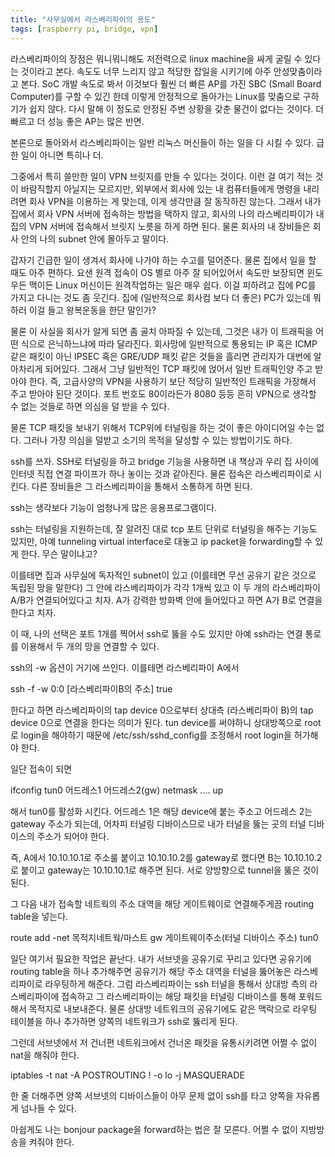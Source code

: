 ```yaml
---
title: "사무실에서 라스베리파이의 용도"
tags: [raspberry pi, bridge, vpn]
---
```


라스베리파이의 장점은 뭐니뭐니해도 저전력으로 linux machine을 싸게 굴릴 수 있다는 것이라고 본다. 속도도 너무 느리지 않고 적당한 잡일을 시키기에 아주 안성맞춤이라고 본다. SoC 개발 속도로 봐서 이것보다 훨씬 더 빠른 AP를 가진 SBC (Small Board Computer)를 구할 수 있긴 한데 이렇게 안정적으로 돌아가는 Linux를 맞춤으로 구하기가 쉽지 않다. 다시 말해 이 정도로 안정된 주변 상황을 갖춘 물건이 없다는 것이다. 더 빠르고 더 성능 좋은 AP는 많은 반면.

본론으로 돌아와서 라스베리파이는 일반 리눅스 머신들이 하는 일을 다 시킬 수 있다. 급한 일이 아니면 특히나 더. 

그중에서 특히 쓸만한 일이 VPN 브릿지를 만들 수 있다는 것이다. 이런 걸 여기 적는 것이 바람직할지 아닐지는 모르지만, 외부에서 회사에 있는 내 컴퓨터들에게 명령을 내리려면 회사 VPN을 이용하는 게 맞는데, 이게 생각만큼 잘 동작하진 않는다. 그래서 내가 집에서 회사 VPN 서버에 접속하는 방법을 택하지 않고, 회사의 나의 라스베리파이가 내 집의 VPN 서버에 접속해서 브릿지 노릇을 하게 하면 된다. 물론 회사의 내 장비들은 회사 안의 나의 subnet 안에 몰아두고 말이다. 

갑자기 긴급한 일이 생겨서 회사에 나가야 하는 수고를 덜어준다. 물론 집에서 일을 할 때도 아주 편하다. 요샌 원격 접속이 OS 별로 아주 잘 되어있어서 속도만 보장되면 윈도우든 맥이든 Linux 머신이든 원격작업하는 일은 매우 쉽다. 이걸 피하려고 집에 PC를 가지고 다니는 것도 좀 웃긴다. 집에 (일반적으로 회사컴 보다 더 좋은) PC가 있는데 뭐하러 이걸 들고 왕복운동을 한단 말인가? 

물론 이 사실을 회사가 알게 되면 좀 골치 아파질 수 있는데, 그것은 내가 이 트래픽을 어떤 식으로 은닉하느냐에 따라 달라진다. 회사망에 일반적으로 통용되는 IP 혹은 ICMP 같은 패킷이 아닌 IPSEC 혹은 GRE/UDP 패킷 같은 것들을 흘리면 관리자가 대번에 알아차리게 되어있다. 그래서 그냥 일반적인 TCP 패킷에 얹어서 일반 트래픽인양 주고 받아야 한다. 즉, 고급사양의 VPN을 사용하기 보단 적당히 일반적인 트래픽을 가장해서 주고 받아야 된단 것이다. 포트 번호도 80이라든가 8080 등등 흔히 VPN으로 생각할 수 없는 것들로 하면 의심을 덜 받을 수 있다. 

물론 TCP 패킷을 보내기 위해서 TCP위에 터널링을 하는 것이 좋은 아이디어일 수는 없다. 그러나 가장 의심을 덜받고 소기의 목적을 달성할 수 있는 방법이기도 하다. 

ssh를 쓰자. SSH로 터널링을 하고 bridge 기능을 사용하면 내 책상과 우리 집 사이에 인터넷 직접 연결 파이프가 하나 놓이는 것과 같아진다. 물론 접속은 라스베리파이로 시킨다. 다른 장비들은 그 라스베리파이을 통해서 소통하게 하면 된다. 

ssh는 생각보다 기능이 엄청나게 많은 응용프로그램이다. 

ssh는 터널링을 지원하는데, 잘 알려진 대로 tcp 포트 단위로 터널링을 해주는 기능도 있지만, 아예 tunneling virtual interface로 대놓고 ip packet을 forwarding할 수 있게 한다. 무슨 말이냐고?

이를테면 집과 사무실에 독자적인 subnet이 있고 (이를테면 무선 공유기 같은 것으로 독립된 망을 말한다) 그 안에 라스베리파이가 각각 1개씩 있고 이 두 개의 라스베리파이 A/B가 연결되어있다고 치자. A가 강력한 방화벽 안에 들어있다고 하면 A가 B로 연결을 한다고 치자.

이 때, 나의 선택은 포트 1개를 찍어서 ssh로 뚫을 수도 있지만 아예 ssh라는 연결 통로를 이용해서 두 개의 망을 연결할 수 있다.

ssh의 -w 옵션이 거기에 쓰인다. 이를테면 라스베리파이 A에서

ssh -f -w 0:0 [라스베리파이B의 주소] true

한다고 하면 라스베리파이의 tap device 0으로부터 상대측 (라스베리파이 B)의 tap device 0으로 연결을 한다는 의미가 된다. tun device를 써야하니 상대방쪽으로 root로 login을 해야하기 때문에 /etc/ssh/sshd_config를 조정해서 root login을 허가해야 한다.

일단 접속이 되면

ifconfig tun0 어드레스1 어드레스2(gw) netmask .... up

해서 tun0를 활성화 시킨다. 어드레스 1은 해당 device에 붙는 주소고 어드레스 2는 gateway 주소가 되는데, 어차피 터널링 디바이스므로 내가 터널을 뚫는 곳의 터널 디바이스의 주소가 되어야 한다.

즉, A에서 10.10.10.1로 주소룰 붙이고 10.10.10.2를 gateway로 했다면 B는 10.10.10.2로 붙이고 gateway는 10.10.10.1로 해주면 된다. 서로 양방향으로 tunnel을 뚫은 것이 된다.

그 다음 내가 접속할 네트웍의 주소 대역을 해당 게이트웨이로 연결해주게끔 routing table을 넣는다.

route add -net 목적지네트웍/마스트 gw 게이트웨이주소(터널 디바이스 주소) tun0

일단 여기서 필요한 작업은 끝난다. 내가 서브넷을 공유기로 꾸리고 있다면 공유기에 routing table을 하나 추가해주면 공유기가 해당 주소 대역을 터널을 뚫어놓은 라스베리파이로 라우팅하게 해준다. 그럼 라스베리파이는 ssh 터널을 통해서 상대방 측의 라스베리파이에 접속하고 그 라스베리파이는 해당 패킷을 터널링 디바이스를 통해 포워드해서 목적지로 내보내준다. 물론 상대방 네트워크의 공유기에도 같은 맥락으로 라우팅 테이블을 하나 추가하면 양쪽의 네트워크가 ssh로 뚫리게 된다.

그런데 서브넷에서 저 건너편 네트워크에서 건너온 패킷을 유통시키려면 어쩔 수 없이 nat을 해줘야 한다. 

iptables -t nat -A POSTROUTING ! -o lo -j MASQUERADE

한 줄 더해주면 양쪽 서브넷의 디바이스들이 아무 문제 없이 ssh를 타고 양쪽을 자유롭게 넘나들 수 있다.

아쉽게도 나는 bonjour package을 forward하는 법은 잘 모른다. 어쩔 수 없이 지방방송을 켜줘야 한다.


